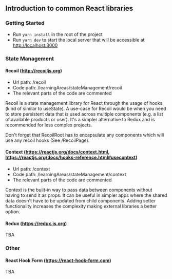 ## Introduction to common React libraries[](https://)

### Getting Started

- Run `yarn install` in the root of the project
- Run `yarn dev` to start the local server that will be accessible at [http://localhost:3000](http://localhost:3000)

### State Management

#### Recoil (http://recoiljs.org)

- Url path: /recoil
- Code path: /learningAreas/stateManagement/recoil
- The relevant parts of the code are commented

Recoil is a state management library for React through the usage of hooks (kind of similar to useState).
A use-case for Recoil would be when you need to store persistent data that is used across multiple
components (e.g. a list of available products or user).
It's a simpler alternative to Redux and is recommended for less complex projects.

Don't forget that RecoilRoot has to encapsulate any components which will use any recoil hooks (See /RecoilPage).

#### Context (https://reactjs.org/docs/context.html, https://reactjs.org/docs/hooks-reference.html#usecontext)

- Url path: /context
- Code path: /learningAreas/stateManagement/context
- The relevant parts of the code are commented

Context is the built-in way to pass data between components without having to send it as props. It can be useful in simpler apps where the shared data doesn't have to be updated from child components. Adding setter functionality increases the complexity making external libraries a better option.

#### Redux (https://redux.js.org)

TBA

### Other

#### React Hook Form (https://react-hook-form.com)

TBA

